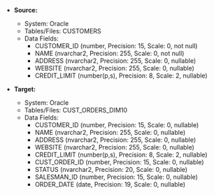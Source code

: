 * **Source:**
  * System: Oracle  
  * Tables/Files: CUSTOMERS  
  * Data Fields:  
    - CUSTOMER_ID (number, Precision: 15, Scale: 0, not null)  
    - NAME (nvarchar2, Precision: 255, Scale: 0, not null)  
    - ADDRESS (nvarchar2, Precision: 255, Scale: 0, nullable)  
    - WEBSITE (nvarchar2, Precision: 255, Scale: 0, nullable)  
    - CREDIT_LIMIT (number(p,s), Precision: 8, Scale: 2, nullable)  

* **Target:**
  * System: Oracle  
  * Tables/Files: CUST_ORDERS_DIM10  
  * Data Fields:  
    - CUSTOMER_ID (number, Precision: 15, Scale: 0, nullable)  
    - NAME (nvarchar2, Precision: 255, Scale: 0, nullable)  
    - ADDRESS (nvarchar2, Precision: 255, Scale: 0, nullable)  
    - WEBSITE (nvarchar2, Precision: 255, Scale: 0, nullable)  
    - CREDIT_LIMIT (number(p,s), Precision: 8, Scale: 2, nullable)  
    - CUST_ORDER_ID (number, Precision: 15, Scale: 0, nullable)  
    - STATUS (nvarchar2, Precision: 20, Scale: 0, nullable)  
    - SALESMAN_ID (number, Precision: 15, Scale: 0, nullable)  
    - ORDER_DATE (date, Precision: 19, Scale: 0, nullable)  